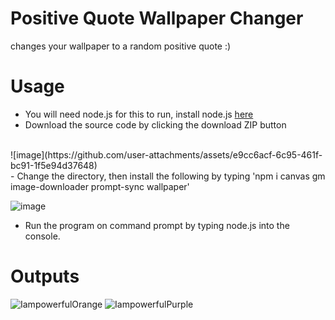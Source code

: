 # Positive Quote Wallpaper Changer
changes your wallpaper to a random positive quote :)

# Usage
- You will need node.js for this to run, install node.js [here](https://nodejs.org/en)
- Download the source code by clicking the download ZIP button
<br>
![image](https://github.com/user-attachments/assets/e9cc6acf-6c95-461f-bc91-1f5e94d37648)

<br>
- Change the directory, then install the following by typing 'npm i canvas gm image-downloader prompt-sync wallpaper'

![image](https://github.com/user-attachments/assets/d4d0f169-0503-41ee-a79d-110a990572c7)

- Run the program on command prompt by typing node.js into the console.

# Outputs
![IampowerfulOrange](https://github.com/user-attachments/assets/4584c06c-d408-4a05-985b-d307c411d1a2)
![IampowerfulPurple](https://github.com/user-attachments/assets/29481474-bec0-4ce2-ac09-15be6015a73c)
